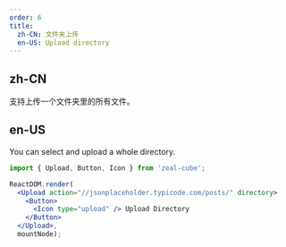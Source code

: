 ```yaml
---
order: 6
title:
  zh-CN: 文件夹上传
  en-US: Upload directory
---
```


## zh-CN

支持上传一个文件夹里的所有文件。

## en-US

You can select and upload a whole directory.

````jsx
import { Upload, Button, Icon } from 'zeal-cube';

ReactDOM.render(
  <Upload action="//jsonplaceholder.typicode.com/posts/" directory>
    <Button>
      <Icon type="upload" /> Upload Directory
    </Button>
  </Upload>,
  mountNode);
````
